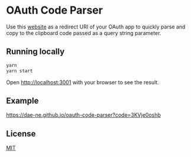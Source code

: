 # OAuth Code Parser

Use this [website](https://dae-ne.github.io/oauth-code-parser/) as a redirect URI of your OAuth app to quickly parse and copy to the clipboard code passed as a query string parameter.

## Running locally

```bash
yarn
yarn start
```

Open [http://localhost:3001](http://localhost:3001) with your browser to see the result.

## Example

https://dae-ne.github.io/oauth-code-parser?code=3KVje0oshb

## License

[MIT](https://choosealicense.com/licenses/mit/)
